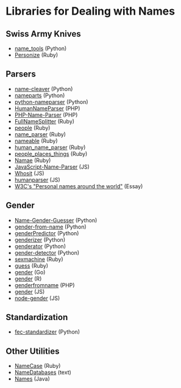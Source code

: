 Libraries for Dealing with Names
=================================


## Swiss Army Knives

* [name_tools](https://github.com/sunlightlabs/name_tools) (Python)
* [Personize](https://github.com/codeprimate/personize) (Ruby)

## Parsers

* [name-cleaver](https://github.com/sunlightlabs/name-cleaver) (Python)
* [nameparts](https://github.com/polera/nameparts) (Python)
* [python-nameparser](https://github.com/derek73/python-nameparser) (Python)
* [HumanNameParser](http://jasonpriem.org/human-name-parse/) (PHP)
* [PHP-Name-Parser](https://github.com/joshfraser/PHP-Name-Parser) (PHP)
* [FullNameSplitter](https://github.com/pahanix/full-name-splitter) (Ruby)
* [people](https://github.com/mericson/people) (Ruby)
* [name_parser](https://github.com/dfhcc/name_parser) (Ruby)
* [nameable](https://github.com/chorn/nameable) (Ruby)
* [human_name_parser](https://github.com/abachman/human_name_parser) (Ruby)
* [people_places_things](https://github.com/dburkes/people_places_things) (Ruby)
* [Namae](https://github.com/berkmancenter/namae) (Ruby)
* [JavaScript-Name-Parser](https://github.com/joshfraser/JavaScript-Name-Parser) (JS)
* [Whosit](https://github.com/mediocre/whosit) (JS)
* [humanparser](https://github.com/chovy/humanparser) (JS)
* [W3C's "Personal names around the world"](dwww.w3.org/International/questions/qa-personal-names) (Essay)

## Gender

* [Name-Gender-Guesser](https://github.com/amacinho/Name-Gender-Guesser) (Python)
* [gender-from-name](https://github.com/Bemmu/gender-from-name) (Python)
* [genderPredictor](https://github.com/sholiday/genderPredictor) (Python)
* [genderizer](https://github.com/muatik/genderizer/) (Python)
* [genderator](https://github.com/bmuller/genderator) (Python)
* [gender-detector](https://github.com/malev/gender-detector) (Python)
* [sexmachine](https://github.com/bmuller/sexmachine) (Ruby)
* [guess](https://github.com/ankane/guess) (Ruby)
* [gender](https://github.com/hstove/gender) (Go)
* [gender](https://github.com/ropensci/gender) (R)
* [genderfromname](https://github.com/petewarden/genderfromname) (PHP)
* [gender](https://github.com/mopsled/gender) (JS)
* [node-gender](https://github.com/martinrue/node-gender) (JS)

## Standardization

* [fec-standardizer](https://github.com/cjdd3b/fec-standardizer) (Python)

## Other Utilities

* [NameCase](https://github.com/tenderlove/namecase) (Ruby)
* [NameDatabases](https://github.com/enorvelle/NameDatabases) (text)
* [Names](https://github.com/DallanQ/Names) (Java)
